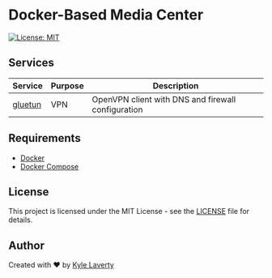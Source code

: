 # Docker-Based Media Center

[![License: MIT](https://img.shields.io/badge/License-MIT-yellow.svg)](https://github.com/kylelaverty/docker-media-center/blob/main/LICENSE)

## Services

| Service                                     | Purpose | Description                                        |
| ------------------------------------------- | ------- | -------------------------------------------------- |
| [gluetun](https://github.com/qdm12/gluetun) | VPN     | OpenVPN client with DNS and firewall configuration |

## Requirements

- [Docker](https://docs.docker.com/engine/install/)
- [Docker Compose](https://docs.docker.com/compose/install/)

## License

This project is licensed under the MIT License - see the [LICENSE](LICENSE) file for details.

## Author

Created with :heart: by [Kyle Laverty](https://github.com/kylelaverty)
